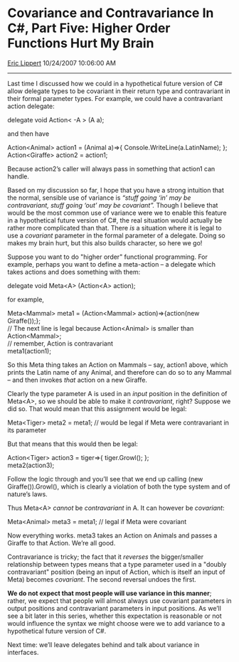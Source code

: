 <div id="page">

# Covariance and Contravariance In C\#, Part Five: Higher Order Functions Hurt My Brain

[Eric Lippert](https://social.msdn.microsoft.com/profile/Eric%20Lippert) 10/24/2007 10:06:00 AM

-----

<div id="content">

<div class="mine">

Last time I discussed how we could in a hypothetical future version of C\# allow delegate types to be covariant in their return type and contravariant in their formal parameter types. For example, we could have a contravariant action delegate:

<span class="code"> </span>

delegate void Action\< -A \> (A a);

and then have

<span class="code"> </span>

Action\<Animal\> action1 = (Animal a)=\>{ Console.WriteLine(a.LatinName); };  
Action\<Giraffe\> action2 = action1;

Because <span class="code">action2</span>’s caller will always pass in something that <span class="code">action1</span> can handle.

Based on my discussion so far, I hope that you have a strong intuition that the normal, sensible use of variance is *“stuff going ‘in’ may be contravariant, stuff going ‘out’ may be covariant”.* Though I believe that would be the most common use of variance were we to enable this feature in a hypothetical future version of C\#, the real situation would actually be rather more complicated than that. There *is* a situation where it is legal to use a *covariant* parameter in the formal parameter of a delegate. Doing so makes my brain hurt, but this also builds character, so here we go\!

Suppose you want to do "higher order" functional programming. For example, perhaps you want to define a meta-action – a delegate which takes actions and does something with them:

<span class="code"> </span>

delegate void Meta\<A\> (Action\<A\> action);

for example,

<span class="code"> </span>

Meta\<Mammal\> meta1 = (Action\<Mammal\> action)=\>{action(new Giraffe());};  
// The next line is legal because Action\<Animal\> is smaller than Action\<Mammal\>;  
// remember, Action is contravariant  
meta1(action1);

So this <span class="code">Meta</span> thing takes an <span class="code">Action</span> on <span class="code">Mammal</span>s – say, <span class="code">action1</span> above, which prints the Latin name of any <span class="code">Animal</span>, and therefore can do so to any <span class="code">Mammal</span> – and then invokes *that* action on a new <span class="code">Giraffe</span>.

Clearly the type parameter <span class="code">A</span> is used in an *input* position in the definition of <span class="code">Meta\<A\></span>, so we should be able to make it *contravariant*, right? Suppose we did so. That would mean that this assignment would be legal:

<span class="code"> </span>

Meta\<Tiger\> meta2 = meta1; // would be legal if Meta were contravariant in its parameter

But that means that this would then be legal:

<span class="code"> </span>

Action\<Tiger\> action3 = tiger=\>{ tiger.Growl(); };  
meta2(action3);

Follow the logic through and you’ll see that we end up calling <span class="code">(new Giraffe()).Growl()</span>, which is clearly a violation of both the type system and of nature’s laws.

Thus <span class="code">Meta\<A\></span> *cannot* be *contravariant* in <span class="code">A.</span> It can however be *covariant*:

<span class="code"> </span>

Meta\<Animal\> meta3 = meta1; // legal if Meta were covariant

Now everything works. <span class="code">meta3</span> takes an <span class="code">Action</span> on <span class="code">Animal</span>s and passes a <span class="code">Giraffe</span> to that <span class="code">Action</span>. We’re all good.

Contravariance is tricky; the fact that it *reverses* the bigger/smaller relationship between types means that a type parameter used in a "doubly contravariant" position (being an input of <span class="code">Action</span>, which is itself an input of <span class="code">Meta</span>) becomes *covariant*. The second reversal undoes the first.

**We do not expect that most people will use variance in this manner**; rather, we expect that people will almost always use covariant parameters in output positions and contravariant parameters in input positions. As we’ll see a bit later in this series, whether this expectation is reasonable or not would influence the syntax we might choose were we to add variance to a hypothetical future version of C\#.

Next time: we’ll leave delegates behind and talk about variance in interfaces.

</div>

</div>

</div>

